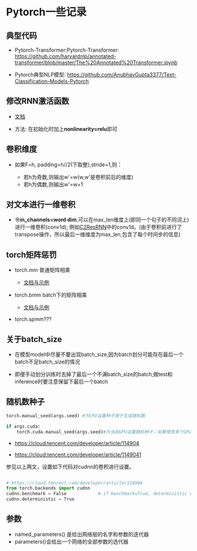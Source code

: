 # Pytorch一些记录

## 典型代码

* Pytorch-Transformer:Pytorch-Transformer: https://github.com/harvardnlp/annotated-transformer/blob/master/The%20Annotated%20Transformer.ipynb

* Pytorch典型NLP模型: https://github.com/AnubhavGupta3377/Text-Classification-Models-Pytorch

## 修改RNN激活函数

* [文档](https://pytorch.org/docs/stable/nn.html#torch.nn.RNNCell)

* 方法: 在初始化时加上**nonlinearity=relu**即可

## 卷积维度

* 如果F=h, padding=h//2(下取整),stride=1,则：

    * 若h为奇数,则输出w'=w(w,w'是卷积前后的维度)
    * 若h为偶数,则输出w'=w+1

## 对文本进行一维卷积

* 令**in_channels=word dim**,可以在max_len维度上(即同一个句子的不同词上)进行一维卷积(conv1d), 例如[C2ResRNN](https://tianchi.aliyun.com/forum/postDetail?spm=5176.12586969.1002.3.f21e4c2ajgjxNW&postId=48822)中的conv1d。(由于卷积前进行了transpose操作，所以最后一维维度为max_len,包含了每个时间步的信息)

## torch矩阵惩罚

* torch.mm 普通矩阵相乘

    * [文档与示例](https://pytorch.org/docs/stable/torch.html#torch.mm)

* torch.bmm batch下的矩阵相乘

    * [文档与示例](https://pytorch.org/docs/stable/torch.html#torch.bmm)


* torch.spmm???


## 关于batch_size

* 在模型model中尽量不要出现batch_size,因为batch划分可能存在最后一个batch不足batch_size的情况

* 即便手动划分训练时去掉了最后一个不满batch_size的batch,做test和inference时要注意保留下最后一个batch


## 随机数种子

```python
torch.manual_seed(args.seed) #为CPU设置种子用于生成随机数

if args.cuda: 
    torch.cuda.manual_seed(args.seed)#为当前GPU设置随机种子；如果使用多个GPU，应该使用torch.cuda.manual_seed_all()为所有的GPU设置种子。

```

* https://cloud.tencent.com/developer/article/114904

* https://cloud.tencent.com/developer/article/1149041

参见以上两文，设置如下代码对cudnn的卷积进行设置。

```python

# https://cloud.tencent.com/developer/article/114904
from torch.backends import cudnn
cudnn.benchmark = False            # if benchmark=True, deterministic will be False
cudnn.deterministic = True
```

## 参数

* named_parameters() 是给出网络层的名字和参数的迭代器
* parameters()会给出一个网络的全部参数的选代器